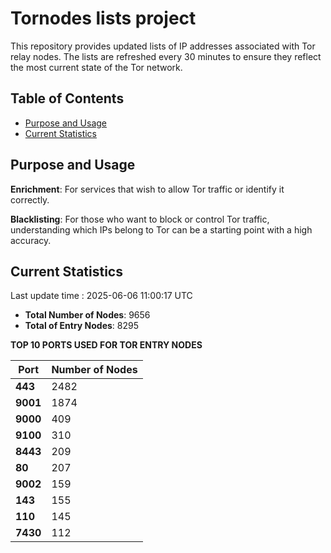 # Tornodes lists project

This repository provides updated lists of IP addresses associated with Tor relay nodes. The lists are refreshed every 30 minutes to ensure they reflect the most current state of the Tor network.

## Table of Contents

- [Purpose and Usage](#purpose-and-usage)
- [Current Statistics](#current-statistics)


## Purpose and Usage

**Enrichment**: For services that wish to allow Tor traffic or identify it correctly.

**Blacklisting**: For those who want to block or control Tor traffic, understanding which IPs belong to Tor can be a starting point with a high accuracy.

## Current Statistics

Last update time : 2025-06-06 11:00:17 UTC

- **Total Number of Nodes**: 9656
- **Total of Entry Nodes**: 8295

**TOP 10 PORTS USED FOR TOR ENTRY NODES**

| **Port** | **Number of Nodes** |
|------|-----------------|
| **443**   | 2482  |
| **9001**   | 1874  |
| **9000**   | 409  |
| **9100**   | 310  |
| **8443**   | 209  |
| **80**   | 207  |
| **9002**   | 159  |
| **143**   | 155  |
| **110**   | 145  |
| **7430**   | 112  |

